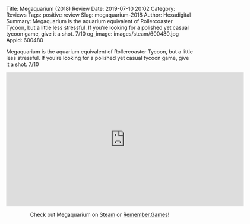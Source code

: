 Title: Megaquarium (2018) Review
Date: 2019-07-10 20:02
Category: Reviews
Tags: positive review
Slug: megaquarium-2018
Author: Hexadigital
Summary: Megaquarium is the aquarium equivalent of Rollercoaster Tycoon, but a little less stressful. If you’re looking for a polished yet casual tycoon game, give it a shot. 7/10
og_image: images/steam/600480.jpg
Appid: 600480

Megaquarium is the aquarium equivalent of Rollercoaster Tycoon, but a little less stressful. If you’re looking for a polished yet casual tycoon game, give it a shot. 7/10

<center><iframe src="https://www.youtube.com/embed/UCGmEcnuIR8?feature=oembed" allow="accelerometer; autoplay; encrypted-media; gyroscope; picture-in-picture" width="640" height="360" frameborder="0"></iframe>

Check out Megaquarium on [Steam](https://store.steampowered.com/app/600480/?curator_clanid=34633900) or [Remember.Games](https://remember.games/game/2597/)!</center>
